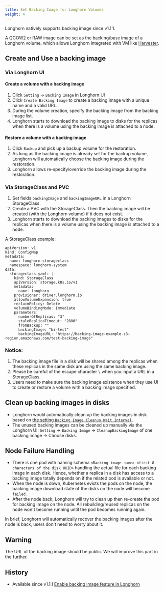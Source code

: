 ```yaml
---
title: Set Backing Image for Longhorn Volumes
weight: 4
---
```


Longhorn natively supports backing image since v1.1.1.

A QCOW2 or RAW image can be set as the backing/base image of a Longhorn volume, which allows Longhorn integreted with VM like [Harvester](https://github.com/rancher/harvester).

## Create and Use a backing image
### Via Longhorn UI
#### Create a volume with a backing image
1. Click `Setting` -> `Backing Image` in Longhorn UI
2. Click `Create Backing Image` to create a backing image with a unique name and a valid URL.
3. During the volume creation, specify the backing image from the backing image list.
4. Longhorn starts to download the backing image to disks for the replicas when there is a volume using the backing image is attached to a node.

#### Restore a volume with a backing image
1. Click `Backup` and pick up a backup volume for the restoration.
2. As long as the backing image is already set for the backup volume, Longhorn will automatically choose the backing image during the restoration.
3. Longhorn allows re-specify/override the backing image during the restoration.

### Via StorageClass and PVC
1. Set fields `backingImage` and `backingImageURL` in a Longhorn StorageClass.
2. Create a PVC with the StorageClass. Then the backing image will be created (with the Longhorn volume) if it does not exist.
3. Longhorn starts to download the backing images to disks for the replicas when there is a volume using the backing image is attached to a node.

A StorageClass example:
```
apiVersion: v1
kind: ConfigMap
metadata:
  name: longhorn-storageclass
  namespace: longhorn-system
data:
  storageclass.yaml: |
    kind: StorageClass
    apiVersion: storage.k8s.io/v1
    metadata:
      name: longhorn
    provisioner: driver.longhorn.io
    allowVolumeExpansion: true
    reclaimPolicy: Delete
    volumeBindingMode: Immediate
    parameters:
      numberOfReplicas: "3"
      staleReplicaTimeout: "2880"
      fromBackup: ""
      backingImage: "bi-test"
      backingImageURL: "https://backing-image-example.s3-region.amazonaws.com/test-backing-image"
```

### Notice:
1. The backing image file in a disk will be shared among the replicas when these replicas in the same disk are using the same backing image.
2. Please be careful of the escape character `\` when you input a URL in a StorageClass.
3. Users need to make sure the backing image existence when they use UI to create or restore a volume with a backing image specified.

## Clean up backing images in disks
- Longhorn would automatically clean up the backing images in disk based on [the setting `Backing Image Cleanup Wait Interval`](../../references/settings#backing-image-cleanup-wait-interval).
- The unused backing images can be cleaned up manually via the Longhorn UI: `Setting` -> `Backing Image` -> `CleanupBackingImage` of one backing image -> Choose disks.

## Node Failure Handling
- There is one pod with naming schema `<Backing image name>-<first 8 characters of the disk UUID>` handling the actual file for each backing image in each disk.
  Hence, whether a replica in a disk has access to a backing image totally depends on if the related pod is available or not.
- When the node is down, Kubernetes evicts the pods on the node, the backing image download state of the disks on the node will become `failed`.
- After the node back, Longhorn will try to clean up then re-create the pod for backing image on the node.
  All rebuilding/reused replicas on the node won't become running until the pod becomes running again.

In brief, Longhorn will automatically recover the backing images after the node is back, users don't need to worry about it.

## Warning
The URL of the backing image should be public. We will improve this part in the further.

## History
* Available since v1.1.1 [Enable backing image feature in Longhorn](https://github.com/Longhorn/Longhorn/issues/2006)
